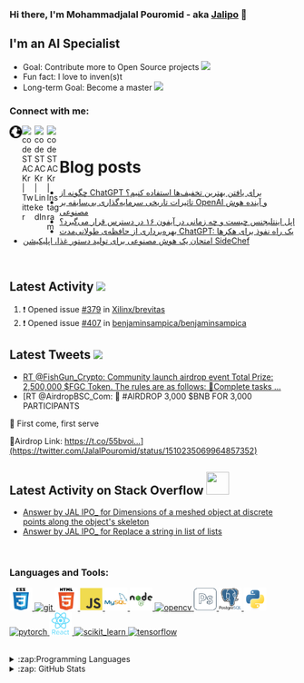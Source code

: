 ### Hi there, I'm Mohammadjalal Pouromid - aka [Jalipo][website] 👋
## I'm an AI Specialist

 
- Goal: Contribute more to Open Source projects <img src="https://media.giphy.com/media/WUlplcMpOCEmTGBtBW/giphy.gif" width="30">
- Fun fact: I love to inven(s)t
- Long-term Goal: Become a master <img src="https://media.giphy.com/media/BMyEGC1ZzwS6W2cc5n/giphy.gif"  width="30" >

### Connect with me:

[<img align="left" alt="codeSTACKr.com" width="22px" src="https://raw.githubusercontent.com/iconic/open-iconic/master/svg/globe.svg" />][website]
[<img align="left" alt="codeSTACKr | Twitter" width="22px" src="https://cdn.jsdelivr.net/npm/simple-icons@v3/icons/twitter.svg" />][twitter]
[<img align="left" alt="codeSTACKr | LinkedIn" width="22px" src="https://cdn.jsdelivr.net/npm/simple-icons@v3/icons/linkedin.svg" />][linkedin]
[<img align="left" alt="codeSTACKr | Instagram" width="22px" src="https://cdn.jsdelivr.net/npm/simple-icons@v3/icons/instagram.svg" />][instagram]

<br />

# Blog posts
<!-- BLOG-POST-LIST:START -->
- [چگونه از ChatGPT برای یافتن بهترین تخفیف‌ها استفاده کنیم؟](https://cyberuni.ir/blog/%DA%86%DA%AF%D9%88%D9%86%D9%87-%D8%A7%D8%B2-chatgpt-%D8%A8%D8%B1%D8%A7%DB%8C-%DB%8C%D8%A7%D9%81%D8%AA%D9%86-%D8%A8%D9%87%D8%AA%D8%B1%DB%8C%D9%86-%D8%AA%D8%AE%D9%81%DB%8C%D9%81%D9%87%D8%A7-%D8%A7%D8%B3%D8%AA%D9%81%D8%A7%D8%AF%D9%87-%DA%A9%D9%86%DB%8C%D9%85/)
- [تاثیرات تاریخی سرمایه‌گذاری بی‌سابقه بر OpenAI و آینده هوش مصنوعی](https://cyberuni.ir/blog/%D8%AA%D8%A7%D8%AB%DB%8C%D8%B1%D8%A7%D8%AA-%D8%AA%D8%A7%D8%B1%DB%8C%D8%AE%DB%8C-%D8%B3%D8%B1%D9%85%D8%A7%DB%8C%D9%87%DA%AF%D8%B0%D8%A7%D8%B1%DB%8C-%D8%A8%DB%8C%D8%B3%D8%A7%D8%A8%D9%82%D9%87-%D8%A8%D8%B1-openai-%D9%88-%D8%A2%DB%8C%D9%86%D8%AF%D9%87-%D9%87%D9%88%D8%B4-%D9%85%D8%B5%D9%86%D9%88%D8%B9%DB%8C/)
- [اپل اینتلیجنس چیست و چه زمانی در آیفون ۱۶ در دسترس قرار می‌گیرد؟](https://cyberuni.ir/blog/%D8%A7%D9%BE%D9%84-%D8%A7%DB%8C%D9%86%D8%AA%D9%84%DB%8C%D8%AC%D9%86%D8%B3-%DA%86%DB%8C%D8%B3%D8%AA-%D9%88-%DA%86%D9%87-%D8%B2%D9%85%D8%A7%D9%86%DB%8C-%D8%AF%D8%B1-%D8%A2%DB%8C%D9%81%D9%88%D9%86-%DB%B1%DB%B6-%D8%AF%D8%B1-%D8%AF%D8%B3%D8%AA%D8%B1%D8%B3-%D9%82%D8%B1%D8%A7%D8%B1-%D9%85%DB%8C%DA%AF%DB%8C%D8%B1%D8%AF/)
- [بهره‌برداری از حافظه‌ی طولانی‌مدت ChatGPT: یک راه نفوذ برای هکرها](https://cyberuni.ir/blog/%D8%A8%D9%87%D8%B1%D9%87%D8%A8%D8%B1%D8%AF%D8%A7%D8%B1%DB%8C-%D8%A7%D8%B2-%D8%AD%D8%A7%D9%81%D8%B8%D9%87%DB%8C-%D8%B7%D9%88%D9%84%D8%A7%D9%86%DB%8C%D9%85%D8%AF%D8%AA-chatgpt-%DB%8C%DA%A9-%D8%B1%D8%A7%D9%87-%D9%86%D9%81%D9%88%D8%B0-%D8%A8%D8%B1%D8%A7%DB%8C-%D9%87%DA%A9%D8%B1%D9%87%D8%A7/)
- [امتحان یک هوش مصنوعی برای تولید دستور غذا، اپلیکیشن SideChef](https://cyberuni.ir/blog/%D8%A7%D9%85%D8%AA%D8%AD%D8%A7%D9%86-%DB%8C%DA%A9-%D9%87%D9%88%D8%B4-%D9%85%D8%B5%D9%86%D9%88%D8%B9%DB%8C-%D8%A8%D8%B1%D8%A7%DB%8C-%D8%AA%D9%88%D9%84%DB%8C%D8%AF-%D8%AF%D8%B3%D8%AA%D9%88%D8%B1-%D8%BA%D8%B0%D8%A7-%D8%A7%D9%BE%D9%84%DB%8C%DA%A9%DB%8C%D8%B4%D9%86-sidechef/)
<!-- BLOG-POST-LIST:END -->


<br/>

## Latest Activity <img src="https://raw.githubusercontent.com/innng/innng/master/assets/kyubey.gif" width="80"> 
<!--START_SECTION:activity-->
1. ❗️ Opened issue [#379](https://github.com/Xilinx/brevitas/issues/379) in [Xilinx/brevitas](https://github.com/Xilinx/brevitas)
2. ❗️ Opened issue [#407](https://github.com/benjaminsampica/benjaminsampica/issues/407) in [benjaminsampica/benjaminsampica](https://github.com/benjaminsampica/benjaminsampica)
<!--END_SECTION:activity-->


## Latest Tweets <img src="https://media.giphy.com/media/26BRxIdjE82KNmVJm/giphy.gif" width="30"> 

<!-- TWITTER:START -->
- [RT @FishGun_Crypto: Community launch airdrop event
Total Prize: 2,500,000 $FGC Token. The rules are as follows:
🐡Complete tasks ...](https://twitter.com/JalalPouromid/status/1510434904487743493)
- [RT @AirdropBSC_Com: 🎁 #AIRDROP 3,000 $BNB FOR 3,000 PARTICIPANTS 

🎁 First come, first serve

🔗Airdrop Link: https://t.co/55bvoi...](https://twitter.com/JalalPouromid/status/1510235069964857352)
<!-- TWITTER:END -->

## Latest Activity on Stack Overflow  <img src="https://media.giphy.com/media/ule4vhcY1xEKQ/giphy.gif" height="40" width = '40'> 

<!-- STACKOVERFLOW:START -->
- [Answer by JAL IPO_ for Dimensions of a meshed object at discrete points along the object&#39;s skeleton](https://stackoverflow.com/questions/79000040/dimensions-of-a-meshed-object-at-discrete-points-along-the-objects-skeleton/79051975#79051975)
- [Answer by JAL IPO_ for Replace a string in list of lists](https://stackoverflow.com/questions/13781828/replace-a-string-in-list-of-lists/75055822#75055822)
<!-- STACKOVERFLOW:END -->

<br/>

  <h3 align="left">Languages and Tools:</h3>
<p align="left"> <a href="https://www.w3schools.com/css/" target="_blank"> <img src="https://raw.githubusercontent.com/devicons/devicon/master/icons/css3/css3-original-wordmark.svg" alt="css3" width="40" height="40"/> </a> <a href="https://git-scm.com/" target="_blank"> <img src="https://www.vectorlogo.zone/logos/git-scm/git-scm-icon.svg" alt="git" width="40" height="40"/> </a> <a href="https://www.w3.org/html/" target="_blank"> <img src="https://raw.githubusercontent.com/devicons/devicon/master/icons/html5/html5-original-wordmark.svg" alt="html5" width="40" height="40"/> </a> <a href="https://developer.mozilla.org/en-US/docs/Web/JavaScript" target="_blank"> <img src="https://raw.githubusercontent.com/devicons/devicon/master/icons/javascript/javascript-original.svg" alt="javascript" width="40" height="40"/> </a> <a href="https://www.mysql.com/" target="_blank"> <img src="https://raw.githubusercontent.com/devicons/devicon/master/icons/mysql/mysql-original-wordmark.svg" alt="mysql" width="40" height="40"/> </a> <a href="https://nodejs.org" target="_blank"> <img src="https://raw.githubusercontent.com/devicons/devicon/master/icons/nodejs/nodejs-original-wordmark.svg" alt="nodejs" width="40" height="40"/> </a> <a href="https://opencv.org/" target="_blank"> <img src="https://www.vectorlogo.zone/logos/opencv/opencv-icon.svg" alt="opencv" width="40" height="40"/> </a> <a href="https://www.photoshop.com/en" target="_blank"> <img src="https://raw.githubusercontent.com/devicons/devicon/master/icons/photoshop/photoshop-line.svg" alt="photoshop" width="40" height="40"/> </a> <a href="https://www.postgresql.org" target="_blank"> <img src="https://raw.githubusercontent.com/devicons/devicon/master/icons/postgresql/postgresql-original-wordmark.svg" alt="postgresql" width="40" height="40"/> </a> <a href="https://www.python.org" target="_blank"> <img src="https://raw.githubusercontent.com/devicons/devicon/master/icons/python/python-original.svg" alt="python" width="40" height="40"/> </a> <a href="https://pytorch.org/" target="_blank"> <img src="https://www.vectorlogo.zone/logos/pytorch/pytorch-icon.svg" alt="pytorch" width="40" height="40"/> </a> <a href="https://reactjs.org/" target="_blank"> <img src="https://raw.githubusercontent.com/devicons/devicon/master/icons/react/react-original-wordmark.svg" alt="react" width="40" height="40"/> </a> <a href="https://scikit-learn.org/" target="_blank"> <img src="https://upload.wikimedia.org/wikipedia/commons/0/05/Scikit_learn_logo_small.svg" alt="scikit_learn" width="40" height="40"/> </a> <a href="https://www.tensorflow.org" target="_blank"> <img src="https://www.vectorlogo.zone/logos/tensorflow/tensorflow-icon.svg" alt="tensorflow" width="40" height="40"/> </a> </p>

<br/>



<details>
  <summary>:zap:Programming Languages</summary>

  [![Top Langs](https://github-readme-stats.vercel.app/api/top-langs/?username=iamjalipo)](https://github.com/anuraghazra/github-readme-stats)

</details>

<details>
  <summary>:zap: GitHub Stats</summary>

  <img align="left" alt="jalipo" src="https://github-readme-stats.codestackr.vercel.app/api?username=iamjalipo&theme=vue&show_icons=true&hide_border=true" />

</details>




[website]: https://iamjalipo.github.io/
[twitter]: https://twitter.com/JalalPouromid
[instagram]: https://www.instagram.com/jalipo_/
[linkedin]: https://www.linkedin.com/in/mohammadjalal-pouromid-9568901b0

